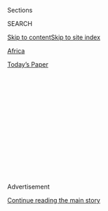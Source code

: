 <div id="app">

<div>

<div>

<div>

<div class="NYTAppHideMasthead css-1q2w90k e1suatyy0">

<div class="section css-ui9rw0 e1suatyy2">

<div class="css-eph4ug er09x8g0">

<div class="css-6n7j50">

</div>

<span class="css-1dv1kvn">Sections</span>

<div class="css-10488qs">

<span class="css-1dv1kvn">SEARCH</span>

</div>

[Skip to content](#site-content)[Skip to site
index](#site-index)

</div>

<div id="masthead-section-label" class="css-1wr3we4 eaxe0e00">

[Africa](https://www.nytimes.com/section/world/africa)

</div>

<div class="css-10698na e1huz5gh0">

</div>

</div>

<div id="masthead-bar-one" class="section hasLinks css-15hmgas e1csuq9d3">

<div class="css-uqyvli e1csuq9d0">

</div>

<div class="css-1uqjmks e1csuq9d1">

</div>

<div class="css-9e9ivx">

[](https://myaccount.nytimes.com/auth/login?response_type=cookie&client_id=vi)

</div>

<div class="css-1bvtpon e1csuq9d2">

[Today’s
Paper](https://www.nytimes.com/section/todayspaper)

</div>

</div>

</div>

</div>

<div data-aria-hidden="false">

<div id="site-content" data-role="main">

<div>

<div class="css-1aor85t" style="opacity:0.000000001;z-index:-1;visibility:hidden">

<div class="css-1hqnpie">

<div class="css-epjblv">

<span class="css-17xtcya">[Africa](/section/world/africa)</span><span class="css-x15j1o">|</span><span class="css-fwqvlz">Mugabe’s
Reign Began With Bob Marley and Good Schools. Despotism Soon
Followed.</span>

</div>

<div class="css-k008qs">

<div class="css-1iwv8en">

<span class="css-18z7m18"></span>

<div>

</div>

</div>

<span class="css-1n6z4y">https://nyti.ms/2ZIWMrH</span>

<div class="css-1705lsu">

<div class="css-4xjgmj">

<div class="css-4skfbu" data-role="toolbar" data-aria-label="Social Media Share buttons, Save button, and Comments Panel with current comment count" data-testid="share-tools">

  - 
  - 
  - 
  - 
    
    <div class="css-6n7j50">
    
    </div>

  - 

</div>

</div>

</div>

</div>

</div>

</div>

<div id="NYT_TOP_BANNER_REGION" class="css-13pd83m">

</div>

<div id="top-wrapper" class="css-1sy8kpn">

<div id="top-slug" class="css-l9onyx">

Advertisement

</div>

[Continue reading the main
story](#after-top)

<div class="ad top-wrapper" style="text-align:center;height:100%;display:block;min-height:250px">

<div id="top" class="place-ad" data-position="top" data-size-key="top">

</div>

</div>

<div id="after-top">

</div>

</div>

<div id="sponsor-wrapper" class="css-1hyfx7x">

<div id="sponsor-slug" class="css-19vbshk">

Supported by

</div>

[Continue reading the main
story](#after-sponsor)

<div id="sponsor" class="ad sponsor-wrapper" style="text-align:center;height:100%;display:block">

</div>

<div id="after-sponsor">

</div>

</div>

Recollections

<div class="css-1vkm6nb ehdk2mb0">

# Mugabe’s Reign Began With Bob Marley and Good Schools. Despotism Soon Followed.

</div>

<div class="css-79elbk" data-testid="photoviewer-wrapper">

<div class="css-z3e15g" data-testid="photoviewer-wrapper-hidden">

</div>

<div class="css-1a48zt4 ehw59r15" data-testid="photoviewer-children">

![<span class="css-16f3y1r e13ogyst0" data-aria-hidden="true">Robert
Mugabe in Zimbabwe in 2017. He went from a hero of Africa’s liberation
struggle to a fearsome
despot.</span><span class="css-cnj6d5 e1z0qqy90" itemprop="copyrightHolder"><span class="css-1ly73wi e1tej78p0">Credit...</span><span><span>Jekesai
Njikizana/Agence France-Presse — Getty
Images</span></span></span>](https://static01.nyt.com/images/2019/09/08/world/08mugabe-essay-1/merlin_160266945_90576b35-6f01-408b-b805-b9c1f8f9dc11-articleLarge.jpg?quality=75&auto=webp&disable=upscale)

</div>

</div>

<div class="css-xt80pu e12qa4dv0">

<div class="css-18e8msd">

<div class="css-vp77d3 epjyd6m0">

<div class="css-1baulvz">

By [<span class="css-1baulvz last-byline" itemprop="name">Alan
Cowell</span>](https://www.nytimes.com/by/alan-cowell)

</div>

</div>

  - 
    
    <div class="css-ld3wwf e16638kd2">
    
    Sept. 6,
    2019
    
    </div>

  - 
    
    <div class="css-4xjgmj">
    
    <div class="css-d8bdto" data-role="toolbar" data-aria-label="Social Media Share buttons, Save button, and Comments Panel with current comment count" data-testid="share-tools">
    
      - 
      - 
      - 
      - 
        
        <div class="css-6n7j50">
        
        </div>
    
      - 
    
    </div>
    
    </div>

</div>

</div>

<div class="section meteredContent css-1r7ky0e" name="articleBody" itemprop="articleBody">

<div class="css-1fanzo5 StoryBodyCompanionColumn">

<div class="css-53u6y8">

It was April 1980, and I was among the crowd serenaded by Bob Marley and
the Wailers when Britain’s Union flag was lowered to be replaced by a
new banner. A whiff of tear gas floated over a wall at the Rufaro soccer
stadium in Harare, the capital of the nascent state of Zimbabwe.

Prince Charles was on hand to formally give up control of his country’s
last African colony. A slender, bespectacled man who would become one of
Africa’s most notorious despots was about to secure a prize he had long
coveted.

At midnight, Zimbabwe — the former Rhodesia — became Africa’s newest
independent state, and Robert Mugabe, the clear winner of
internationally supervised elections just weeks earlier, was its first
prime minister.

It was a crowning moment. A seven-year war had ended in victory for the
nationalist guerrillas, and Mr. Mugabe was about to start on a
trajectory that led from democratic roots to an inexorable gathering of
power unto himself.

</div>

</div>

<div class="css-1fanzo5 StoryBodyCompanionColumn">

<div class="css-53u6y8">

And until his [ouster
in 2017](https://www.nytimes.com/2017/11/21/world/africa/zimbabwe-mugabe-mnangagwa.html)
and [his
death,](https://www.nytimes.com/2019/09/06/obituaries/robert-mugabe-dead.html)
announced on Friday, the tantalizing riddle of the Mugabe regime was the
question of what had turned a hero of Africa’s liberation — and
self-proclaimed champion of universal suffrage — into a despot.

*\[Robert Mugabe, a liberation hero,* [*became a
strongman*](https://www.nytimes.com/2019/09/06/obituaries/robert-mugabe-dead.html)
*who once proclaimed “Zimbabwe is mine.”\]*

As a young Reuters correspondent, I covered some of the final years of
the war from neighboring Zambia and from Zimbabwe itself. Later I was a
frequent visitor to Zimbabwe on behalf of The New York Times.

This was the pre-internet era. During a cease-fire that preceded the
festivities in Rufaro stadium, I had sent my reports from remote
bushlands [by carrier
pigeon](https://www.nytimes.com/2019/09/06/reader-center/robert-mugabe-zimbabwe-independence.html).
At the independence ceremony, I telephoned confirmation of the
flag-raising by hand-crank telephone to a Reuters bureau, where the news
was passed on by a telex machine.

From today’s vantage, it could be argued the war that brought Mr. Mugabe
to power in Zimbabwe was the product of an equally bygone era, framed
variously by the struggle against colonialism, the rivalries of the Cold
War and the unbending obduracy of white minority rulers.

</div>

</div>

<div class="css-79elbk" data-testid="photoviewer-wrapper">

<div class="css-z3e15g" data-testid="photoviewer-wrapper-hidden">

</div>

<div class="css-1a48zt4 ehw59r15" data-testid="photoviewer-children">

![<span class="css-16f3y1r e13ogyst0" data-aria-hidden="true">Joshua
Nkomo, left, and Robert Mugabe in 1976. The two men were liberation
leaders, then political rivals whose guerilla forces fought bitter
battles.</span><span class="css-cnj6d5 e1z0qqy90" itemprop="copyrightHolder"><span class="css-1ly73wi e1tej78p0">Credit...</span><span>Dieter
Endlicher/Associated
Press</span></span>](https://static01.nyt.com/images/2019/09/06/world/06mugabe-essay-2/06mugabe-essay-2-articleLarge.jpg?quality=75&auto=webp&disable=upscale)

</div>

</div>

<div class="css-1fanzo5 StoryBodyCompanionColumn">

<div class="css-53u6y8">

In the late 1970s, the rickety passenger airplanes that landed in
Salisbury, as Harare was then known, did so in a steep and gut-wrenching
spiral to avoid antiaircraft missiles. The gallows humorists of the day,
mimicking flight attendants, told travelers to turn back their watches
to the 1950s.

</div>

</div>

<div class="css-1fanzo5 StoryBodyCompanionColumn">

<div class="css-53u6y8">

That decade had been a golden age for white settlers drawn from the
deprivations of postwar Britain to the sunlit uplands of a distant
colonial outpost. For whites, even in war, Rhodesia was caught in a time
warp of country clubs and drinks at sunset on shaded terraces scented by
bougainvillea and jacaranda.

By contrast, the black majority endured segregation in urban townships
and in rural reserves, denied access to the most fertile land and often
serving whites in menial roles as housekeepers, gardeners, laborers and
farmhands.

Those two bitterly divided worlds spawned a conflict from 1972 to 1979
marked by brutal tactics on both sides, with the fighting spilling into
the neighboring states that harbored the nationalist guerrillas.

Mr. Mugabe, who sought to overturn the majority’s racially defined
status as third-class citizens in the country of their birth, drew
inspiration from Mao’s doctrine of liberation through the barrel of the
gun. The prevailing political orthodoxy he embraced favored one-party
states, not democracy. Once secured, power was rarely given up
voluntarily.

*\[[As Zimbabweans learned of the death of their former
leader](https://www.nytimes.com/2019/09/06/world/africa/mugabe-death-zimbabwe.html?module=inline),*
[*who held the country in his grip for decades, the reaction was
muted.*](https://www.nytimes.com/2019/09/06/world/africa/mugabe-death-zimbabwe.html?module=inline)*\]*

With the announcement of Mr. Mugabe’s death at the age of 95, it struck
me that he, too, had been caught in an era — the liberation era — that
has been overtaken by newer times. He was unable to shake off the
recourse to violent ways, a path embraced by many of his contemporaries,
as the legitimate counter to violent oppression. Maybe he, too, was
trapped in a time warp of his own making.

</div>

</div>

<div class="css-1fanzo5 StoryBodyCompanionColumn">

<div class="css-53u6y8">

That is probably too charitable an interpretation of the increasing
ferocity of Mr. Mugabe’s intolerance of dissent as he tightened his grip
on the reins of power in independent Zimbabwe, promoting himself from
prime minister to executive president, sidelining political rivals and
unleashing military force on civilians.

Yet for all of the trappings of power he had, it was sometimes tempting
to think that he was not at ease — and always suspicious of those around
him — for good
reason.

</div>

</div>

<div class="css-79elbk" data-testid="photoviewer-wrapper">

<div class="css-z3e15g" data-testid="photoviewer-wrapper-hidden">

</div>

<div class="css-1a48zt4 ehw59r15" data-testid="photoviewer-children">

<div class="css-1xdhyk6 erfvjey0">

<span class="css-1ly73wi e1tej78p0">Image</span>

<div class="css-zjzyr8">

<div data-testid="lazyimage-container" style="height:257.77777777777777px">

</div>

</div>

</div>

<span class="css-16f3y1r e13ogyst0" data-aria-hidden="true">Emmerson
Mnangagwa, left, with Robert Mugabe in 2014. Mr. Mnangagwa succeeded his
mentor as president in
2017.</span><span class="css-cnj6d5 e1z0qqy90" itemprop="copyrightHolder"><span class="css-1ly73wi e1tej78p0">Credit...</span><span>Tsvangirayi
Mukwazhi/Associated Press</span></span>

</div>

</div>

<div class="css-1fanzo5 StoryBodyCompanionColumn">

<div class="css-53u6y8">

It was no coincidence that he was replaced by one of his closest aides,
[Emmerson
Mnangagwa](https://www.nytimes.com/2019/08/10/world/africa/zimbabwe-president-emmerson-mnangagwa-mugabe.html).

At the start of his rule, there were signals of a possibly different
path. While Mr. Mugabe had reason enough for bitterness toward the white
authorities, who had imprisoned and reviled him, he offered
reconciliation with the minority and a new start for the majority in his
first broadcast to the nation as prime minister.

In the 1980s, he devoted much energy to an expansion of secondary
education that made Zimbabweans some of the best-schooled in southern
Africa.

In the early 1980s, in Harare, a resident might have been forgiven for
thinking the peace settlement ultimately reached was one of Africa’s
greatest ever diplomatic transformations.

But there was always a duality to him. I first met Mr. Mugabe in the
mid-1970s as I traveled between guerrilla headquarters in Zambia and
Mozambique and on to peace conferences in Geneva, Malta and London,
where he came under immense pressure from his African supporters to
agree to the negotiated settlement.

</div>

</div>

<div class="css-1fanzo5 StoryBodyCompanionColumn">

<div class="css-53u6y8">

In private moments, unnoticed by him, I had seen him rail against his
aides as he sought to cement his authority among the increasingly
powerful commanders of the guerrillas who fought white rule in his name.
(One such commander, Josiah Tongogara, died in a car crash in Mozambique
in late December 1979, provoking never-resolved suspicions of foul
play.)

But in that same era, former guerrilla forces fought murderous pitched
battles with government troops, clashes that offered a prelude to the
massacre of civilians by Mr. Mugabe’s North Korean-trained Fifth Brigade
in 1982.

A decade after independence, the black majority’s hunger for land drove
a mass takeover of white-owned farms, encouraged by Mr. Mugabe.

Mr. Mugabe’s rule offered conflicting narratives of violence and a
fragile inclusiveness, a powerful impulse to dictatorship barely cloaked
by lip service to democracy.

In the end, muscle always won out over moderation. Even at the best of
times, Mr. Mugabe was a reluctant peacemaker, as his enemies — real or
imagined — discovered to their cost.

</div>

</div>

</div>

<div>

</div>

<div>

</div>

<div>

</div>

<div>

<div id="bottom-wrapper" class="css-1ede5it">

<div id="bottom-slug" class="css-l9onyx">

Advertisement

</div>

[Continue reading the main
story](#after-bottom)

<div id="bottom" class="ad bottom-wrapper" style="text-align:center;height:100%;display:block;min-height:90px">

</div>

<div id="after-bottom">

</div>

</div>

</div>

</div>

</div>

## Site Index

<div>

</div>

## Site Information Navigation

  - [© <span>2020</span> <span>The New York Times
    Company</span>](https://help.nytimes.com/hc/en-us/articles/115014792127-Copyright-notice)

<!-- end list -->

  - [NYTCo](https://www.nytco.com/)
  - [Contact
    Us](https://help.nytimes.com/hc/en-us/articles/115015385887-Contact-Us)
  - [Work with us](https://www.nytco.com/careers/)
  - [Advertise](https://nytmediakit.com/)
  - [T Brand Studio](http://www.tbrandstudio.com/)
  - [Your Ad
    Choices](https://www.nytimes.com/privacy/cookie-policy#how-do-i-manage-trackers)
  - [Privacy](https://www.nytimes.com/privacy)
  - [Terms of
    Service](https://help.nytimes.com/hc/en-us/articles/115014893428-Terms-of-service)
  - [Terms of
    Sale](https://help.nytimes.com/hc/en-us/articles/115014893968-Terms-of-sale)
  - [Site
    Map](https://spiderbites.nytimes.com)
  - [Help](https://help.nytimes.com/hc/en-us)
  - [Subscriptions](https://www.nytimes.com/subscription?campaignId=37WXW)

</div>

</div>

</div>

</div>
